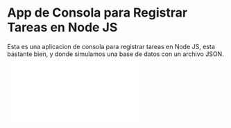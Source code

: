 # App de Consola para Registrar Tareas en Node JS
Esta es una aplicacion de consola para registrar tareas en Node JS, esta bastante bien, y donde simulamos una base de datos con un archivo JSON. 
![Fondo](./img/img-readme.md)